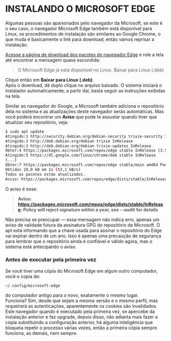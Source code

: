 # INSTALANDO O MICROSOFT EDGE
Algumas pessoas são apaixonados pelo navegador da Microsoft, se este é o seu caso, o navegador Microsoft Edge também está disponível para Linux, os procedimentos de instalação são similares ao Google Chrome, o que muda é basicamente o link para download, então vamos reprisar a instalação.  

[Acesse a página de download dos pacotes do navegador Edge](https://www.microsoft.com/pt-br/edge/download) e role a tela até encontrar a mensagem quase escondida:
> O Microsoft Edge já está disponível no Linux. Baixar para Linux (.deb)  

Clique então em **Baixar para Linux (.deb)**.  
Após o download, dê duplo clique no arquivo baixado. O sistema iniciará o instalador automaticamente; a partir daí, basta seguir as instruções exibidas na tela.  

Similar ao navegador do Google, a Microsoft também adiciona o repositório dela no sistema e as atualizações deste navegador serão automáticas. Mas você poderá encontrar um **Aviso** que pode te assustar quando tiver que atualizar seu repositório, veja:  
```bash
$ sudo apt update
Atingido:1 http://security.debian.org/debian-security trixie-security InRelease
Atingido:2 http://deb.debian.org/debian trixie InRelease                                          
Atingido:3 http://deb.debian.org/debian trixie-updates InRelease
Obter:4 https://packages.microsoft.com/repos/edge stable InRelease [3.590 B]                                                        
Atingido:5 https://dl.google.com/linux/chrome/deb stable InRelease
(...)
Obter:7 https://packages.microsoft.com/repos/edge stable/main amd64 Packages [24,4 kB]
Obtidos 28,0 kB em 1s (53,1 kB/s)   
Todos os pacotes estão atualizados.         
Aviso: https://packages.microsoft.com/repos/edge/dists/stable/InRelease: Policy will reject signature within a year, see --audit for details
```
O aviso é esse:  
>**Aviso: https://packages.microsoft.com/repos/edge/dists/stable/InRelease: Policy will reject signature within a year, see --audit for details**

Não precisa se preocupar — essa mensagem não indica erro, apenas um aviso de validade futura da assinatura GPG do repositório da Microsoft. O apt está informando que a chave usada para assinar o repositório do Edge vai expirar dentro de um ano. Isso é apenas uma precaução de segurança para lembrar que o repositório ainda é confiável e válido agora, mas o sistema está antecipando o aviso.



### Antes de executar pela primeira vez
Se você tiver uma cópia do Microsoft Edge em algum outro computador, você o copia de:
```
~/.config/microsoft-edge
```
do computador antigo para o novo, exatamente o mesmo lugar.   
Funciona? Sim, desde que sejam a mesma versão e o mesmo perfil, mas requeirerá as autenticações, aparentemente os cookies são invalidados.   
Este navegador quando é executado pela primeira vez, se apercebe da instalação anterior e faz upgrade, depois disso, não adianta mais fazer a cópia substituindo a configuração anterior, há alguma inteligência que bloqueia repetir o processo várias vezes, então a primeira cópia sempre funciona, as demais, nem sempre.  


